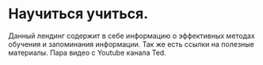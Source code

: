 # Научиться учиться.
Данный лендинг содержит в себе информацию о эффективных методах обучения и запоминания информации.
Так же есть ссылки на полезные материалы.
Пара видео с Youtube канала Ted.
